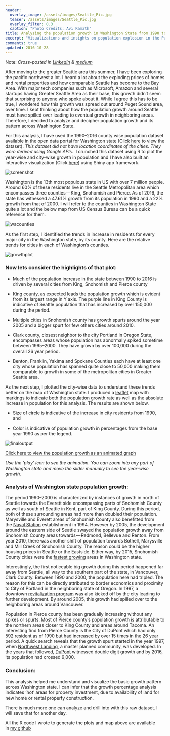 ```yaml
---
header: 
  overlay_image: /assets/images/Seattle_Pic.jpg
  teaser: /assets/images/Seattle_Pic.jpg
  overlay_filter: 0.3 
  caption: "Photo Credits: Avi Kamath"
title: Analyzing the population growth in Washington State from 1990 to 2016 using R
excerpt: "Visualizations and insights on population explosion in the Pacific Northwest"
comments: true
updated: 2016-10-28
---
```


Note: _Cross-posted in [LinkedIn](https://www.linkedin.com/pulse/analyzing-population-growth-washington-state-from-1990-avinash-kamath) & [medium](https://medium.com/@avi.k?source=post_header_lockup)_

After moving to the greater Seattle area this summer, I have been exploring the pacific northwest a lot. I heard a lot about the exploding prices of homes and rental properties and how comparable Seattle has become to the Bay Area. With major tech companies such as Microsoft, Amazon and several startups having Greater Seattle Area as their base, this growth didn’t seem that surprising to anyone who spoke about it. While I agree this has to be true, I wondered how this growth was spread out around Puget Sound area, over time. I kept thinking about how the population growth around Seattle must have spilled over leading to eventual growth in neighboring areas. Therefore, I decided to analyze and decipher population growth and its pattern across Washington State.

For this analysis, I have used the 1990–2016 county wise population dataset available in the open data portal for Washington state (Click [here](http://data.wa.gov/Demographics/WAOFM-April-1-Population-by-State-County-and-City-/tecv-qzfm) to view the dataset). _This dataset did not have location coordinates of the cities. They were derived using Google APIs._  I crunched this dataset using R to plot the year-wise and city-wise growth in population and I have also built an interactive visualization (Click [here](http://nashavi.shinyapps.io/WA_State-Population_Growth/)) using Shiny app framework.

![screenshot](https://cdn-images-1.medium.com/max/1750/0*0auJjiHZQO6qfEWb.png)

Washington is the 13th most populous state in US with over 7 million people. Around 60% of these residents live in the Seattle Metropolitan area which encompasses three counties — King, Snohomish and Pierce. As of 2016, the state has witnessed a 47.61% growth from its population in 1990 and a 22% growth from that of 2000. I will refer to the counties in Washington State quite a lot and the below map from US Census Bureau can be a quick reference for them.

![wacounties](http://www.fluoridealert.org/wp-content/pesticides/levels/map.wa.gif)

As the first step, I identified the trends in increase in residents for every major city in the Washington state, by its county. Here are the relative trends for cities in each of Washington’s counties.

![growthplot](https://cdn-images-1.medium.com/max/1000/0*ctmuVpvauHysutiE.png)


### Now lets consider the highlights of that plot:

- Much of the population increase in the state between 1990 to 2016 is driven by several cities from King, Snohomish and Pierce county

- King county, as expected leads the population growth which is evident from its largest range in Y axis. The purple line in King County is indicative of Seattle population that has increased by over 150,000 during the period.

- Multiple cities in Snohomish county has growth spurts around the year 2005 and a bigger spurt for few others cities around 2010.

- Clark county, closest neighbor to the city Portland in Oregon State, encompasses areas whose population has abnormally spiked sometime between 1995–2000. They have grown by over 100,000 during the overall 26 year period.

- Benton, Franklin, Yakima and Spokane Counties each have at least one city whose population has spanned quite close to 50,000 making them comparable to growth in some of the metropolitan cities in Greater Seattle area.

As the next step, I plotted the city-wise data to understand these trends better on the map of Washington state. I produced a [leaflet](http://rstudio.github.io/leaflet/) map with markings to indicate both the population growth rate as well as the absolute increase in population for this analysis. The results are shown below.

- Size of circle is indicative of the increase in city residents from 1990, and

- Color is indicative of population growth in percentages from the base year 1990 as per the legend.


![finaloutput](https://cdn-images-1.medium.com/max/1000/0*DpwB_DY0AB3SgCK9.png)

<div markdown="0"><a href="http://nashavi.shinyapps.io/WA_State-Population_Growth/" class="btn btn--success">Click here to view the population growth as an animated graph</a></div>

_Use the ‘play’ icon to see the animation. You can zoom into any part of Washington state and move the slider manually to see the year-wise growth._


### Analysis of Washington state population growth:

The period 1990–2000 is characterized by instances of growth in north of Seattle towards the Everett side encompassing parts of Snohomish County as well as south of Seattle in Kent, part of King County. During this period, both of these surrounding areas had more than doubled their population. Marysville and Everett areas of Snohomish County also benefitted from the [Naval Station](http://en.wikipedia.org/wiki/Naval_Station_Everett) establishment in 1994. However by 2005, the development around the eastern side of Seattle swayed the population growth away from Snohomish County areas towards — Redmond, Bellevue and Renton. From year 2010, there was another shift of population towards Bothell, Marysville and Mill Creek of Snohomish County. The reason could be the higher housing prices in Seattle or the Eastside. Either way, by 2015, Snohomish County cities were the [fastest growing](http://www.heraldnet.com/news/snohomish-county-leads-all-others-in-population-growth/) areas in Washington state.

Interestingly, the first noticeable big growth during this period happened far away from Seattle, all way to the southern part of the state, in Vancouver, Clark County. Between 1990 and 2000, the population here had tripled. The reason for this can be directly attributed to border economics and proximity to City of Portland in the neighboring state of Oregon. In 1997, a downtown [revitalization program](http://en.wikipedia.org/wiki/Vancouver,_Washington#Downtown_revitalization) was also kicked off by the city leading to further development. By around 2005, this growth had spilled over to the neighboring areas around Vancouver.

Population in Pierce county has been gradually increasing without any spikes or spurts. Most of Pierce county’s population growth is attributable to the northern areas closer to King County and areas around Tacoma. An interesting find from Pierce County is the City of DuPont which had only 592 resident as of 1990 but had increased by over 15 times in the 26 year period. A quick search reveals that the growth spurt started in the year 1997, when [Northwest Landing](http://community.seattletimes.nwsource.com/archive/?date=19980411&slug=2744505), a master planned community, was developed. In the years that followed, [DuPont](http://www.youtube.com/watch?v=jCbkvspdaI4) witnessed double digit growth and by 2016, its population had crossed 9,000.


### Conclusion:

This analysis helped me understand and visualize the basic growth pattern across Washington state. I can infer that the growth percentage analysis indicates ‘hot’ areas for property investment, due to availability of land for new home or rental property construction.

There is much more one can analyze and drill into with this raw dataset. I will save that for another day.

All the R code I wrote to generate the plots and map above are available in [my github](http://github.com/Nashavi/WA_Pop_Analysis)

